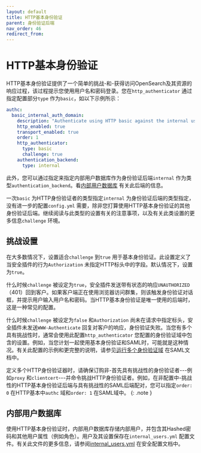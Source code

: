 ```yaml
---
layout: default
title: HTTP基本身份验证
parent: 身份验证后端
nav_order: 46
redirect_from:
---
```



# HTTP基本身份验证

HTTP基本身份验证提供了一个简单的挑战-和-获得访问OpenSearch及其资源的响应过程，该过程提示您使用用户名和密码登录。您在`http_authenticator` 通过指定配置部分`type` 作为`basic`，如以下示例所示：

```yml
authc:
  basic_internal_auth_domain:
    description: "Authenticate using HTTP basic against the internal users database"
    http_enabled: true
    transport_enabled: true
    order: 1
    http_authenticator:
      type: basic
      challenge: true
    authentication_backend:
      type: internal
```

此外，您可以通过指定来指定内部用户数据库作为身份验证后端`internal` 作为类型`authentication_backend`。看[内部用户数据库](#the-internal-user-database) 有关此后端的信息。

一次`basic` 为HTTP身份验证者的类型指定`internal` 为身份验证后端的类型指定，没有进一步的配置`config.yml` 需要，除非您打算使用HTTP基本身份验证的其他身份验证后端。继续阅读与此类型的设置有关的注意事项，以及有关此类设置的更多信息`challenge` 环境。


## 挑战设置

在大多数情况下，设置适合`challenge` 到`true` 用于基本身份验证。此设置定义了当安全插件的行为`Authorization` 未指定HTTP标头中的字段。默认情况下，设置为`true`。

什么时候`challenge` 被设定为`true`，安全插件发送带有状态的响应`UNAUTHORIZED` （401）回到客户。如果客户端正在使用浏览器访问群集，则该触发身份验证对话框，并提示用户输入用户名和密码。当HTTP基本身份验证是唯一使用的后端时，这是一种常见的配置。

什么时候`challenge` 被设定为`false` 和`Authorization` 尚未在请求中指定标头，安全插件未发送`WWW-Authenticate` 回复对客户的响应，身份验证失败。当您有多个具有挑战性时，通常会使用此配置`http_authenticator` 您配置的身份验证域中包含的设置。例如，当您计划一起使用基本身份验证和SAML时，可能就是这种情况。有关此配置的示例和更完整的说明，请参见[运行多个身份验证域]({{site.url}}{{site.baseurl}}/security/authentication-backends/saml/#running-multiple-authentication-domains) 在SAML文档中。

定义多个HTTP身份验证器时，请确保订购非-首先具有挑战性的身份验证者---例如`proxy` 和`clientcert`---并命令挑战HTTP身份验证者。例如，在非配置中-挑战性的HTTP基本身份验证后端与具有挑战性的SAML后端配对，您可以指定`order: 0` 在HTTP基本中`authc` 域和`order: 1` 在SAML域中。
{: .note }


## 内部用户数据库

使用HTTP基本身份验证时，内部用户数据库存储内部用户，并包含其Hashed密码和其他用户属性（例如角色）。用户及其设置保存在`internal_users.yml` 配置文件。有关此文件的更多信息，请参阅[internal_users.yml]({{site.url}}{{site.baseurl}}/security/configuration/yaml/#internal_usersyml) 在安全配置文档中。


